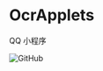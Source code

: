 # OcrApplets
QQ 小程序

![GitHub](https://img.shields.io/github/license/CLannadZSY/OcrApplets?style=flat-square)

